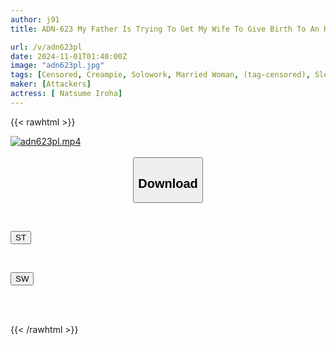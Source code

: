 ```yaml
---
author: j91
title: ADN-623 My Father Is Trying To Get My Wife To Give Birth To An Heir.

url: /v/adn623pl
date: 2024-11-01T01:40:00Z
image: "adn623pl.jpg"
tags: [Censored, Creampie, Solowork, Married Woman, (tag-censored), Slender, Cuckold	]
maker: [Attackers]
actress: [ Natsume Iroha]
---
```



{{< rawhtml >}}

<div class="video" data-videoid="D923ZdD7dMSkP2g">
    <a href="javascript:;">
        <img src="/v/adn623pl/adn623pl.jpg" width="WIDTH" height="HEIGHT" alt="adn623pl.mp4" loading="lazy">
    </a>
</div>

<script type="text/javascript" src="https://j91.asia/asset/on-demand-st.js"></script>

<br>
  <link rel="stylesheet" href="https://j91.asia/asset/bs5.css">
  
  <center>
  <button class="btn btn-primary" type="button" data-bs-toggle="collapse" data-bs-target=".multi-collapse" aria-expanded="false" aria-controls="multiCollapseExample1 multiCollapseExample2"><h2>Download</h2></button></center>
</p>
<div class="row">
  <div class="col">
    <div class="collapse multi-collapse" id="multiCollapseExample1">
      <div class="card card-body">
	      	      <br>
<div class="buttons">  
<p><a href="/v/adn623pl/st.html" target="_blank"><button class="btn-hover color-3"><i class="fa fa-download"></i> ST</button></a></p></div>
    </div>
  </div>
</div>
  <div class="col">
    <div class="collapse multi-collapse" id="multiCollapseExample2">
      <div class="card card-body">
	      <br>
<div class="buttons">
<p><a href="/v/adn623pl/sw.html" target="_blank"><button class="btn-hover color-2"><i class="fa fa-download"></i> SW</button></a></p></div>
<br><br>
      </div>
    </div>
  </div>
</div>

{{< /rawhtml >}}